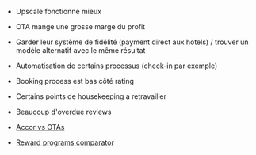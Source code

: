 * Upscale fonctionne mieux
* OTA mange une grosse marge du profit
* Garder leur système de fidélité (payment direct aux hotels) / trouver un modèle alternatif avec le même résultat
* Automatisation de certains processus (check-in par exemple)
* Booking process est bas côté rating
* Certains points de housekeeping a retravailler
* Beaucoup d'overdue reviews

* [Accor vs OTAs](https://rctom.hbs.org/submission/accorhotels-battling-against-online-travel-agents/)

* [Reward programs comparator](https://thepointsguy.com/guide/best-hotel-loyalty-programs/)

